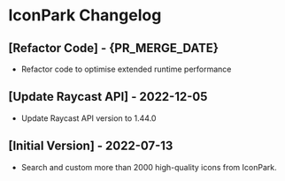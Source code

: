 # IconPark Changelog

## [Refactor Code] - {PR_MERGE_DATE}

- Refactor code to optimise extended runtime performance

## [Update Raycast API] - 2022-12-05

- Update Raycast API version to 1.44.0

## [Initial Version] - 2022-07-13

- Search and custom more than 2000 high-quality icons from IconPark.
